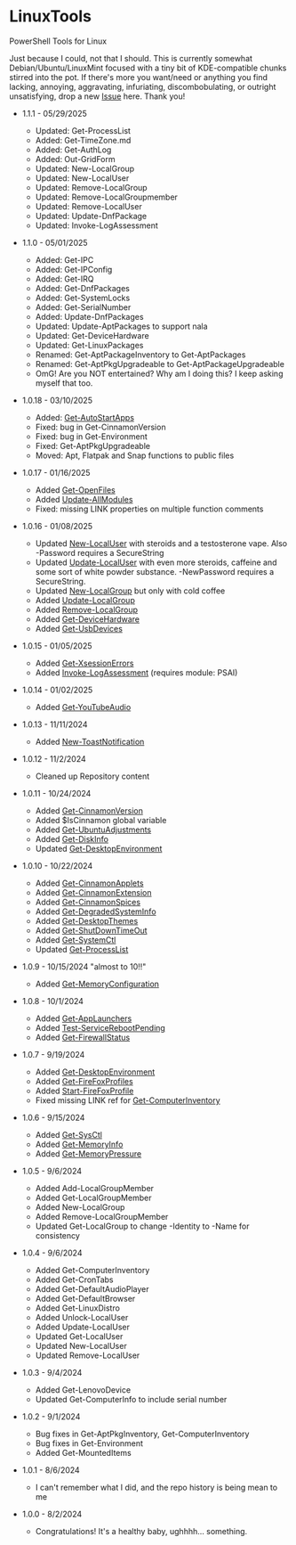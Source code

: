 # LinuxTools

PowerShell Tools for Linux

Just because I could, not that I should. This is currently somewhat Debian/Ubuntu/LinuxMint focused with a tiny bit of KDE-compatible chunks stirred into the pot. If there's more you want/need or anything you find lacking, annoying, aggravating, infuriating, discombobulating, or outright unsatisfying, drop a new [Issue](https://github.com/Skatterbrainz/LinuxTools/issues) here.  Thank you!

- 1.1.1 - 05/29/2025
  - Updated: Get-ProcessList
  - Added: Get-TimeZone.md
  - Added: Get-AuthLog
  - Added: Out-GridForm
  - Updated: New-LocalGroup
  - Updated: New-LocalUser
  - Updated: Remove-LocalGroup
  - Updated: Remove-LocalGroupmember
  - Updated: Remove-LocalUser
  - Updated: Update-DnfPackage
  - Updated: Invoke-LogAssessment

- 1.1.0 - 05/01/2025
  - Added: Get-IPC
  - Added: Get-IPConfig
  - Added: Get-IRQ
  - Added: Get-DnfPackages
  - Added: Get-SystemLocks
  - Added: Get-SerialNumber
  - Added: Update-DnfPackages
  - Updated: Update-AptPackages to support nala
  - Updated: Get-DeviceHardware
  - Updated: Get-LinuxPackages
  - Renamed: Get-AptPackageInventory to Get-AptPackages
  - Renamed: Get-AptPkgUpgradeable to Get-AptPackageUpgradeable
  - OmG! Are you NOT entertained? Why am I doing this? I keep asking myself that too.

- 1.0.18 - 03/10/2025
  - Added: [Get-AutoStartApps](./docs/Get-AutoStartApps.md)
  - Fixed: bug in Get-CinnamonVersion
  - Fixed: bug in Get-Environment
  - Fixed: Get-AptPkgUpgradeable
  - Moved: Apt, Flatpak and Snap functions to public files

- 1.0.17 - 01/16/2025
  - Added [Get-OpenFiles](./docs/Get-OpenFiles.md)
  - Added [Update-AllModules](./docs/Update-AllModules.md)
  - Fixed: missing LINK properties on multiple function comments

- 1.0.16 - 01/08/2025
  - Updated [New-LocalUser](./docs/New-LocalUser.md) with steroids and a testosterone vape. Also -Password requires a SecureString
  - Updated [Update-LocalUser](./docs/Update-LocalUser.md) with even more steroids, caffeine and some sort of white powder substance. -NewPassword requires a SecureString.
  - Updated [New-LocalGroup](./docs/New-LocalGroup.md) but only with cold coffee
  - Added [Update-LocalGroup](./docs/Update-LocalGroup.md)
  - Added [Remove-LocalGroup](./docs/Remove-LocalGroup.md)
  - Added [Get-DeviceHardware](./docs/Get-DeviceHardware.md)
  - Added [Get-UsbDevices](./docs/Get-UsbDevices.md)

- 1.0.15 - 01/05/2025
  - Added [Get-XsessionErrors](./docs/Get-XsessionErrors.md)
  - Added [Invoke-LogAssessment](./docs/Invoke-LogAssessment.md) (requires module: PSAI)

- 1.0.14 - 01/02/2025
  - Added [Get-YouTubeAudio](./docs/Get-YouTubeAudio.md)

- 1.0.13 - 11/11/2024
  - Added [New-ToastNotification](./docs/New-ToastNotification.md)

- 1.0.12 - 11/2/2024
  - Cleaned up Repository content

- 1.0.11 - 10/24/2024
  - Added [Get-CinnamonVersion](./docs/Get-CinnamonVersion.md)
  - Added $IsCinnamon global variable
  - Added [Get-UbuntuAdjustments](./docs/Get-UbuntuAdjustments.md)
  - Added [Get-DiskInfo](./docs/Get-DiskInfo.md)
  - Updated [Get-DesktopEnvironment](./docs/Get-DesktopEnvironment.md)

- 1.0.10 - 10/22/2024
  - Added [Get-CinnamonApplets](./docs/Get-CinnamonApplets.md)
  - Added [Get-CinnamonExtension](./docs/Get-CinnamonExtensions.md)
  - Added [Get-CinnamonSpices](./docs/Get-CinnamonSpices.md)
  - Added [Get-DegradedSystemInfo](./docs/Get-DegradedSystemInfo.md)
  - Added [Get-DesktopThemes](./docs/Get-DesktopThemes.md)
  - Added [Get-ShutDownTimeOut](./docs/Get-ShutDownTimeOut.md)
  - Added [Get-SystemCtl](./docs/Get-SystemCtl.md)
  - Updated [Get-ProcessList](./docs/Get-ProcessList.md)

- 1.0.9 - 10/15/2024 "almost to 10!!"
  - Added [Get-MemoryConfiguration](./docs/Get-MemoryConfiguration.md)

- 1.0.8 - 10/1/2024
  - Added [Get-AppLaunchers](./docs/Get-AppLaunchers.md)
  - Added [Test-ServiceRebootPending](./docs/Test-ServiceRebootPending.md)
  - Added [Get-FirewallStatus](./docs/Get-FirewallStatus.md)

- 1.0.7 - 9/19/2024
  - Added [Get-DesktopEnvironment](./docs/Get-DesktopEnvironment.md)
  - Added [Get-FireFoxProfiles](./docs/Get-FireFoxProfiles.md)
  - Added [Start-FireFoxProfile](./docs/Start-FireFoxProfile.md)
  - Fixed missing LINK ref for [Get-ComputerInventory](./docs/Get-ComputerInventory.md)

- 1.0.6 - 9/15/2024
  - Added [Get-SysCtl](./docs/Get-SysCtl.md)
  - Added [Get-MemoryInfo](./docs/Get-MemoryInfo.md)
  - Added [Get-MemoryPressure](./docs/Get-MemoryPressure.md)

- 1.0.5 - 9/6/2024
  - Added Add-LocalGroupMember
  - Added Get-LocalGroupMember
  - Added New-LocalGroup
  - Added Remove-LocalGroupMember
  - Updated Get-LocalGroup to change -Identity to -Name for consistency

- 1.0.4 - 9/6/2024
  - Added Get-ComputerInventory
  - Added Get-CronTabs
  - Added Get-DefaultAudioPlayer
  - Added Get-DefaultBrowser
  - Added Get-LinuxDistro
  - Added Unlock-LocalUser
  - Added Update-LocalUser
  - Updated Get-LocalUser
  - Updated New-LocalUser
  - Updated Remove-LocalUser

- 1.0.3 - 9/4/2024
  - Added Get-LenovoDevice
  - Updated Get-ComputerInfo to include serial number

- 1.0.2 - 9/1/2024
  - Bug fixes in Get-AptPkgInventory, Get-ComputerInventory
  - Bug fixes in Get-Environment
  - Added Get-MountedItems

- 1.0.1 - 8/6/2024
  - I can't remember what I did, and the repo history is being mean to me

- 1.0.0 - 8/2/2024
  - Congratulations! It's a healthy baby, ughhhh... something.